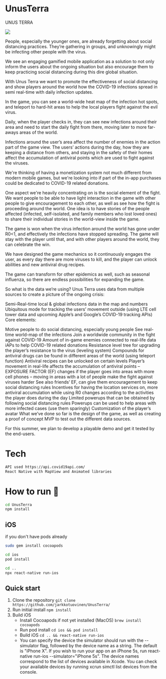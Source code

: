 # UnusTerra

UNUS TERRA

<img src="https://challengepost-s3-challengepost.netdna-ssl.com/photos/production/software_photos/001/074/004/datas/gallery.jpg" />

People, especially the younger ones, are already forgetting about social distancing practices. They’re gathering in groups, and unknowingly might be infecting other people with the virus.

We see an engaging gamified mobile application as a solution to not only inform the users about the ongoing situation but also encourage them to keep practicing social distancing during this dire global situation.

With Unus Terra we want to promote the effectiveness of social distancing and show players around the world how the COVID-19 infections spread in semi real-time with daily infection updates.

In the game, you can see a world-wide heat map of the infection hot spots, and teleport to hard-hit areas to help the local players fight against the evil virus.

Daily, when the player checks in, they can see new infections around their area and need to start the daily fight from there, moving later to more far-aways areas of the world.

Infections around the user’s area affect the number of enemies in the action part of the game view. The users’ actions during the day, how they are keeping a distance from others, and staying in the safety of their homes affect the accumulation of antiviral points which are used to fight against the viruses.

We're thinking of having a monetization system not much different from modern mobile games, but we're looking into if part of the in-app purchases could be dedicated to COVID-19 related donations.

One aspect we're heavily concentrating on is the social element of the fight. We want people to be able to have light interaction in the game with other people to give encouragement to each other, as well as see how the fight is proceeding around the world. One idea is to have stories of the people affected (infected, self-isolated, and family members who lost loved ones) to share their individual stories in the world-view inside the game.

The game is won when the virus infection around the world has gone under R0<1, and effectively the infections have stopped spreading. The game will stay with the player until that, and with other players around the world, they can celebrate the win.

We have designed the game mechanics so it continuously engages the user, as every day there are more viruses to kill, and the player can unlock abilities and new antiviral drug recipes.

The game can transform for other epidemics as well, such as seasonal influenza, so there are endless possibilities for expanding the game.

So what is the data we’re using? Unus Terra uses data from multiple sources to create a picture of the ongoing crisis:

Semi-Real-time local & global infections data in the map and numbers
Ubiquitous mode for tracking the users’ movement outside (using LTE cell tower data and upcoming Apple’s and Google’s COVID-19 tracking APIs)
Core elements:

Motive people to do social distancing, especially young people
See real-time world-map of the infections
Join a worldwide community in the fight against COVID-19
Amount of in-game enemies connected to real-life data
iAPs to help COVID-19 related donations
Resistance level tree for upgrading the player’s resistance to the virus (leveling system)
Compounds for antiviral drugs can be found in different areas of the world (using teleport function)
Antiviral recipes can be unlocked on certain levels
Player’s movement in real-life affects the accumulation of antiviral points – EXPOSURE FACTOR (EF) changes if the player goes into areas with more cell phones – moving in areas with a lot of people make the fight against viruses harder
See also friends’ EF, can give them encouragement to keep social distancing rules
Incentives for having the location services on, more antiviral accumulation while using
R0 changes according to the activities the player does during the day
Limited powerups that can be obtained by following social distancing rules
Powerups can be used to help areas with more infected cases (use them sparingly)
Customization of the player’s avatar
What we’ve done so far is the design of the game, as well as creating a proof of concept MVP to test out the different data sources.

For this summer, we plan to develop a playable demo and get it tested by the end-users.

# Tech
```sh
API used https://api.covid19api.com/
React Native with MapView and Animated libraries
```

# How to run 🏃
```sh
cd UnusTerra
npm install
```
## iOS

if you don't have pods already
```sh
sudo gem install cocoapods
```

```sh
cd ios
pod install
```

```sh
cd ..
npx react-native run-ios
```
## Quick start

1.  Clone the repository `git clone https://github.com/jarkkotuovinen/UnusTerra/`
2.  Run initial install `npm install`
3.  Build iOS
    - Install Cocoapods if not yet installed (MacOS) `brew install cocoapods`
    - Run pod install `cd ios && pod install`
    - Build iOS `cd .. && react-native run-ios`
    - You can specify the device the simulator should run with the --simulator flag, followed by the device name as a string. The default is "iPhone X". If you wish to run your app on an iPhone 5s, run react-native run-ios --simulator="iPhone 5s". The device names correspond to the list of devices available in Xcode. You can check your available devices by running xcrun simctl list devices from the console.
